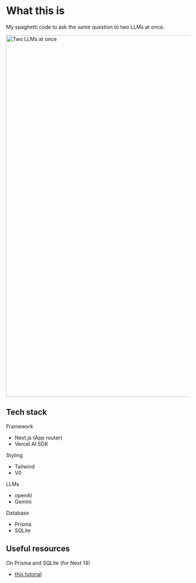 # What this is

My spaghetti code to ask the same question to two LLMs at once.

<img width="991" alt="Two LLMs at once" src="https://github.com/user-attachments/assets/d1223d75-e898-4184-b1ab-bd25b5e2941c">

## Tech stack

Framework

- Next.js (App router)
- Vercel AI SDK

Styling

- Tailwind
- V0

LLMs

- openAI
- Gemini

Database

- Prisma
- SQLite

## Useful resources

On Prisma and SQLite (for Next 14)
- [this tutorial](https://www.robinwieruch.de/next-server-actions/)
